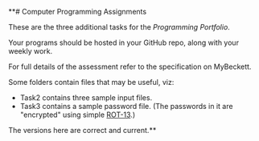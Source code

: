 **# Computer Programming Assignments

These are the three additional tasks for the *Programming Portfolio*. 

Your programs should be hosted in your GitHub repo, along with your weekly work.

For full details of the assessment refer to the specification on MyBeckett.

Some folders contain files that may be useful, viz:
* Task2 contains three sample input files.
* Task3 contains a sample password file. (The passwords in it are "encrypted" using simple [ROT-13](https://en.wikipedia.org/wiki/ROT13).)

The versions here are correct and current.**
